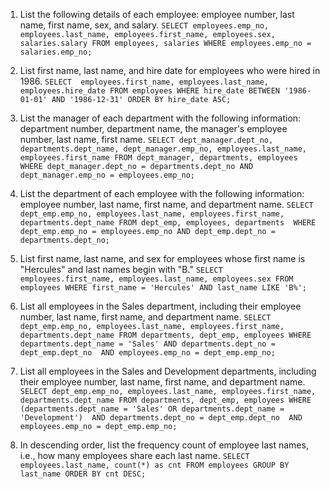 1. List the following details of each employee: employee number, last name, first name, sex, and salary.
`SELECT employees.emp_no, employees.last_name, employees.first_name, employees.sex, salaries.salary
FROM employees, salaries
WHERE employees.emp_no = salaries.emp_no;`

2. List first name, last name, and hire date for employees who were hired in 1986.
`SELECT  employees.first_name, employees.last_name, employees.hire_date
FROM employees
WHERE hire_date BETWEEN '1986-01-01' AND '1986-12-31'
ORDER BY hire_date ASC;`

3. List the manager of each department with the following information: department number, department name, the manager's employee number, last name, first name.
`SELECT dept_manager.dept_no, departments.dept_name, dept_manager.emp_no, employees.last_name, employees.first_name
FROM dept_manager, departments, employees
WHERE dept_manager.dept_no = departments.dept_no AND dept_manager.emp_no = employees.emp_no;`


4. List the department of each employee with the following information: employee number, last name, first name, and department name.
`SELECT dept_emp.emp_no, employees.last_name, employees.first_name, departments.dept_name
FROM dept_emp, employees, departments 
WHERE dept_emp.emp_no = employees.emp_no AND dept_emp.dept_no = departments.dept_no;`


5. List first name, last name, and sex for employees whose first name is "Hercules" and last names begin with "B."
`SELECT employees.first_name, employees.last_name, employees.sex
FROM employees
WHERE first_name = 'Hercules' AND last_name LIKE 'B%';`


6. List all employees in the Sales department, including their employee number, last name, first name, and department name.
`SELECT dept_emp.emp_no, employees.last_name, employees.first_name, departments.dept_name
FROM departments, dept_emp, employees
WHERE departments.dept_name = 'Sales' AND departments.dept_no = dept_emp.dept_no 
AND employees.emp_no = dept_emp.emp_no;`


7. List all employees in the Sales and Development departments, including their employee number, last name, first name, and department name.
`SELECT dept_emp.emp_no, employees.last_name, employees.first_name, departments.dept_name
FROM departments, dept_emp, employees
WHERE (departments.dept_name = 'Sales' OR departments.dept_name = 'Development') 
AND departments.dept_no = dept_emp.dept_no 
AND employees.emp_no = dept_emp.emp_no;`


8. In descending order, list the frequency count of employee last names, i.e., how many employees share each last name.
`SELECT employees.last_name, count(*) as cnt
FROM employees
GROUP BY last_name
ORDER BY cnt DESC;`

